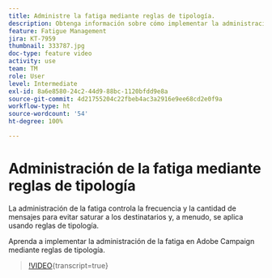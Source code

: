 ```yaml
---
title: Administre la fatiga mediante reglas de tipología.
description: Obtenga información sobre cómo implementar la administración de la fatiga mediante la aplicación de reglas de tipología.
feature: Fatigue Management
jira: KT-7959
thumbnail: 333787.jpg
doc-type: feature video
activity: use
team: TM
role: User
level: Intermediate
exl-id: 8a6e8580-24c2-44d9-88bc-1120bfdd9e8a
source-git-commit: 4d21755204c22fbeb4ac3a2916e9ee68cd2e0f9a
workflow-type: ht
source-wordcount: '54'
ht-degree: 100%

---
```


# Administración de la fatiga mediante reglas de tipología

La administración de la fatiga controla la frecuencia y la cantidad de mensajes para evitar saturar a los destinatarios y, a menudo, se aplica usando reglas de tipología.

Aprenda a implementar la administración de la fatiga en Adobe Campaign mediante reglas de tipología.

>[!VIDEO](https://video.tv.adobe.com/v/3448334?quality=12&learn=on&captions=spa){transcript=true}
